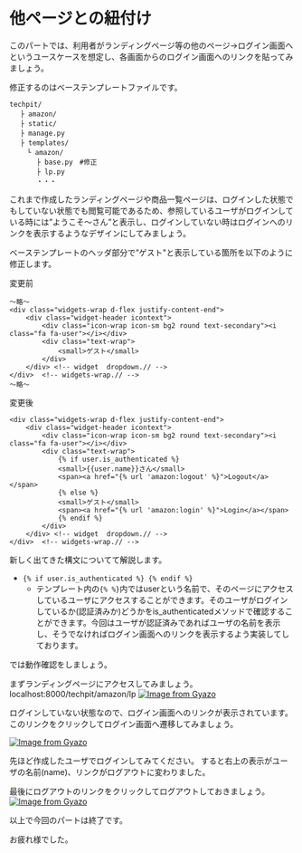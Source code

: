 # 他ページとの紐付け
このパートでは、利用者がランディングページ等の他のページ→ログイン画面へというユースケースを想定し、各画面からのログイン画面へのリンクを貼ってみましょう。

修正するのはベーステンプレートファイルです。

```
techpit/
　 ├ amazon/
　 ├ static/
　 ├ manage.py
　 ├ templates/ 
 　　└ amazon/ 
    　 ├ base.py　#修正
　     ├ lp.py
　　　　・・・
```

これまで作成したランディングページや商品一覧ページは、ログインした状態でもしていない状態でも閲覧可能であるため、参照しているユーザがログインしている時には”ようこそ〜さん”と表示し、ログインしていない時はログインへのリンクを表示するようなデザインにしてみましょう。

ベーステンプレートのヘッダ部分で”ゲスト"と表示している箇所を以下のように修正します。


変更前
```
〜略〜
<div class="widgets-wrap d-flex justify-content-end">               
    <div class="widget-header icontext">
        <div class="icon-wrap icon-sm bg2 round text-secondary"><i class="fa fa-user"></i></div>
        <div class="text-wrap">
            <small>ゲスト</small>
        </div>
    </div> <!-- widget  dropdown.// -->
</div>	<!-- widgets-wrap.// -->	
〜略〜
```

変更後
```
<div class="widgets-wrap d-flex justify-content-end">
    <div class="widget-header icontext">
        <div class="icon-wrap icon-sm bg2 round text-secondary"><i class="fa fa-user"></i></div>
        <div class="text-wrap">
            {% if user.is_authenticated %}
            <small>{{user.name}}さん</small>
            <span><a href="{% url 'amazon:logout' %}">Logout</a></span>
            {% else %}
            <small>ゲスト</small>
            <span><a href="{% url 'amazon:login' %}">Login</a></span>
            {% endif %}
        </div>
    </div> <!-- widget  dropdown.// -->
</div>	<!-- widgets-wrap.// -->	
```

新しく出てきた構文についてて解説します。

* `{% if user.is_authenticated %} {% endif %}`
    * テンプレート内の`{% %}`内ではuserという名前で、そのページにアクセスしているユーザにアクセスすることができます。そのユーザがログインしているか(認証済みか)どうかをis_authenticatedメソッドで確認することができます。今回はユーザが認証済みであればユーザの名前を表示し、そうでなければログイン画面へのリンクを表示するよう実装してしております。
    
では動作確認をしましょう。

まずランディングページにアクセスしてみましょう。
localhost:8000/techpit/amazon/lp
[![Image from Gyazo](https://i.gyazo.com/e05ecb3934801551ff03375f0d282a1d.png)](https://gyazo.com/e05ecb3934801551ff03375f0d282a1d)

ログインしていない状態なので、ログイン画面へのリンクが表示されています。
このリンクをクリックしてログイン画面へ遷移してみましょう。

[![Image from Gyazo](https://i.gyazo.com/66b42bfee25fe24fa5d2c25d9ce3cd4e.png)](https://gyazo.com/66b42bfee25fe24fa5d2c25d9ce3cd4e)

先ほど作成したユーザでログインしてみてください。
すると右上の表示がユーザの名前(name)、リンクがログアウトに変わりました。

最後にログアウトのリンクをクリックしてログアウトしておきましょう。
[![Image from Gyazo](https://i.gyazo.com/57ee8530fb54dab911757394dad4f9b7.png)](https://gyazo.com/57ee8530fb54dab911757394dad4f9b7)


以上で今回のパートは終了です。

お疲れ様でした。
